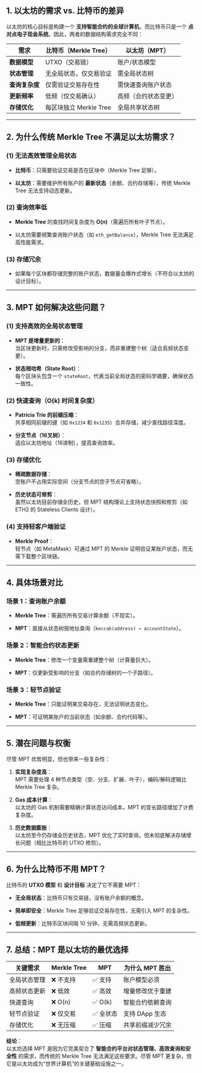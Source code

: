 
## **1. 以太坊的需求 vs. 比特币的差异**

以太坊的核心目标是构建一个 **支持智能合约的全球计算机**，而比特币只是一个 **点对点电子现金系统**。因此，两者的数据结构需求完全不同：

|**需求**|**比特币（Merkle Tree）**|**以太坊（MPT）**|
|---|---|---|
|**数据模型**|UTXO（交易链）|账户/状态模型|
|**状态管理**|无全局状态，仅交易验证|需全局状态树|
|**查询复杂度**|仅需验证交易存在性|需快速查询账户状态|
|**更新频率**|低频（仅交易确认）|高频（合约状态变更）|
|**存储优化**|每区块独立 Merkle Tree|全局共享状态树|

---

## **2. 为什么传统 Merkle Tree 不满足以太坊需求？**

### **(1) 无法高效管理全局状态**

- **比特币**：只需要验证交易是否在区块中（Merkle Tree 足够）。
    
- **以太坊**：需要维护所有账户的 **最新状态**（余额、合约存储等），传统 Merkle Tree 无法支持动态更新。
    

### **(2) 查询效率低**

- **Merkle Tree** 的查找时间复杂度为 **O(n)**（需遍历所有叶子节点）。
    
- 以太坊需要频繁查询账户状态（如 `eth_getBalance`），Merkle Tree 无法满足高性能需求。
    

### **(3) 存储冗余**

- 如果每个区块都存储完整的账户状态，数据量会爆炸式增长（不符合以太坊的设计目标）。
    

---

## **3. MPT 如何解决这些问题？**

### **(1) 支持高效的全局状态管理**

- **MPT 是增量更新的**：  
    当区块更新时，只需修改受影响的分支，而非重建整个树（适合高频状态变更）。
    
- **状态根哈希（State Root）**：  
    每个区块头包含一个 `stateRoot`，代表当前全局状态的密码学摘要，确保状态一致性。
    

### **(2) 快速查询（O(k) 时间复杂度）**

- **Patricia Trie 的前缀压缩**：  
    共享相同前缀的键（如 `0x1234` 和 `0x1235`）合并存储，减少查找路径深度。
    
- **分支节点（16叉树）**：  
    适应以太坊地址（16进制），提高查询效率。
    

### **(3) 存储优化**

- **稀疏数据存储**：  
    空账户不占用实际空间（分支节点的空子节点可省略）。
    
- **历史状态可修剪**：  
    虽然以太坊目前存储全历史，但 MPT 结构理论上支持状态快照和修剪（如 ETH2 的 Stateless Clients 设计）。
    

### **(4) 支持轻客户端验证**

- **Merkle Proof**：  
    轻节点（如 MetaMask）可通过 MPT 的 Merkle 证明验证某账户状态，而无需下载整个区块链。
    

---

## **4. 具体场景对比**

### **场景 1：查询账户余额**

- **Merkle Tree**：需遍历所有交易计算余额（不现实）。
    
- **MPT**：直接从状态树按地址查询（`keccak(address) → accountState`）。
    

### **场景 2：智能合约状态更新**

- **Merkle Tree**：修改一个变量需重建整个树（计算量巨大）。
    
- **MPT**：仅更新受影响的分支（如合约存储树的一个子路径）。
    

### **场景 3：轻节点验证**

- **Merkle Tree**：只能证明某交易存在，无法证明状态变化。
    
- **MPT**：可证明某账户的当前状态（如余额、合约代码等）。
    

---

## **5. 潜在问题与权衡**

尽管 MPT 优势明显，但也带来一些复杂性：

1. **实现复杂度高**：  
    MPT 需要处理 4 种节点类型（空、分支、扩展、叶子），编码/解码逻辑比 Merkle Tree 复杂。
    
2. **Gas 成本计算**：  
    以太坊的 Gas 机制需要精确计算状态访问成本，MPT 的变长路径增加了计费复杂度。
    
3. **历史数据膨胀**：  
    以太坊至今仍存储全历史状态，MPT 优化了实时查询，但未彻底解决存储增长问题（相比比特币的 UTXO 修剪）。
    

---

## **6. 为什么比特币不用 MPT？**

比特币的 **UTXO 模型** 和 **设计目标** 决定了它不需要 MPT：

- **无全局状态**：比特币只有交易链，没有账户余额的概念。
    
- **简单即安全**：Merkle Tree 足够验证交易存在性，无需引入 MPT 的复杂性。
    
- **低频更新**：比特币区块间隔 10 分钟，无需高频状态更新。
    

---

## **7. 总结：MPT 是以太坊的最优选择**

|**关键需求**|**Merkle Tree**|**MPT**|**为什么 MPT 胜出**|
|---|---|---|---|
|全局状态管理|❌ 不支持|✅ 支持|账户模型必须|
|高频状态更新|❌ 低效|✅ 高效|增量修改优于重建|
|快速查询|❌ O(n)|✅ O(k)|智能合约依赖查询|
|轻节点验证|❌ 仅交易|✅ 全状态|支持 DApp 生态|
|存储优化|❌ 无压缩|✅ 压缩|共享前缀减少冗余|

**结论**：  
以太坊选择 MPT 是因为它完美契合了 **智能合约平台对状态管理、高效查询和安全性** 的需求，而传统的 Merkle Tree 无法满足这些要求。尽管 MPT 更复杂，但它是以太坊成为“世界计算机”的关键基础设施之一。
